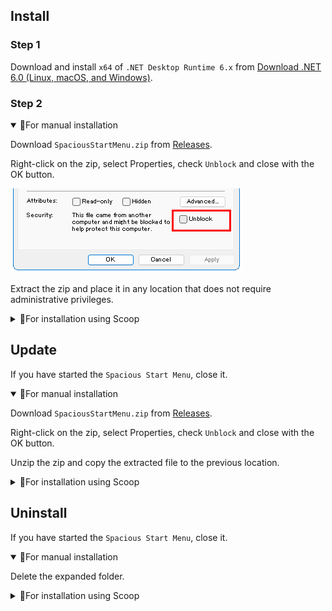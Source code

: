 ## Install

### Step 1

Download and install `x64` of `.NET Desktop Runtime 6.x` from [Download .NET 6.0 (Linux, macOS, and Windows)](https://dotnet.microsoft.com/download/dotnet/6.0).

### Step 2

<details open>
<summary>💠For manual installation</summary>

Download `SpaciousStartMenu.zip` from [Releases](https://github.com/3xKEsGJQsmEQLAfuMv9QikF8i9y7Bf1D6NjguXg/spacious-start-menu/releases).

Right-click on the zip, select Properties, check `Unblock` and close with the OK button.

![Properties](img/install01.png)
  
Extract the zip and place it in any location that does not require administrative privileges.
</details>

<details>
<summary>💠For installation using Scoop</summary>

**🔹Scoop installation**

omit

**🔹Add bucket**

Execute the following command.

```
scoop bucket add 3xkesg https://github.com/3xKEsGJQsmEQLAfuMv9QikF8i9y7Bf1D6NjguXg/scoop-3xke
```

**🔹Install the app**

Execute the following command.

```
scoop install spacious-start-menu
```
</details>

## Update

If you have started the `Spacious Start Menu`, close it.

<details open>
<summary>💠For manual installation</summary>

Download `SpaciousStartMenu.zip` from [Releases](https://github.com/3xKEsGJQsmEQLAfuMv9QikF8i9y7Bf1D6NjguXg/spacious-start-menu/releases).

Right-click on the zip, select Properties, check `Unblock` and close with the OK button.

Unzip the zip and copy the extracted file to the previous location.
</details>

<details>
<summary>💠For installation using Scoop</summary>

**🔹Scoop and app updates**

Execute the following command.

```
scoop update
scoop update spacious-start-menu
```
</details>

## Uninstall

If you have started the `Spacious Start Menu`, close it.

<details open>
<summary>💠For manual installation</summary>

Delete the expanded folder.
</details>

<details>
<summary>💠For installation using Scoop</summary>

**🔹Uninstall the app**

Execute the following command.

```
scoop uninstall spacious-start-menu
```

**🔹Remove bucket**

Execute the following command.

```
scoop bucket rm 3xkesg
```
</details>
